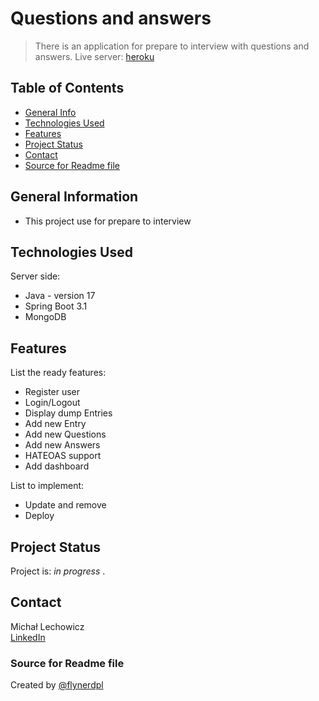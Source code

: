 # Questions and answers
> There is an application for prepare to interview with questions and answers. 
> Live server: [heroku](https://java-question-2ef22952c66d.herokuapp.com/api/entry)

## Table of Contents
* [General Info](#general-information)
* [Technologies Used](#technologies-used)
* [Features](#features)
* [Project Status](#project-status)
* [Contact](#contact)
* [Source for Readme file](#source-for-readme-file)
<!-- * [License](#license) -->


## General Information
- This project use for prepare to interview

## Technologies Used
Server side:
- Java - version 17
- Spring Boot 3.1
- MongoDB

## Features
List the ready features:
- Register user
- Login/Logout
- Display dump Entries
- Add new Entry
- Add new Questions
- Add new Answers
- HATEOAS support
- Add dashboard

List to implement:
- Update and remove
- Deploy

## Project Status
Project is: _in progress_ .

## Contact
Michał Lechowicz <br />
[LinkedIn](https://www.linkedin.com/in/micha%C5%82-lechowicz/)

### Source for Readme file
Created by [@flynerdpl](https://www.flynerd.pl/)


<!-- Optional -->
<!-- ## License -->
<!-- This project is open source and available under the [... License](). -->

<!-- You don't have to include all sections - just the one's relevant to your project -->
